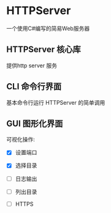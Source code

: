 # HTTPServer

一个使用C#编写的简易Web服务器

## HTTPServer 核心库
提供http server 服务


## CLI 命令行界面

基本命令行运行 HTTPServer 的简单调用


## GUI 图形化界面

可视化操作:

* [x] 设置端口
* [x] 选择目录
* [ ] 日志输出
* [ ] 列出目录
* [ ] HTTPS


